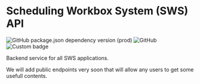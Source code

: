 # Scheduling Workbox System (SWS) API

![GitHub package.json dependency version (prod)](https://img.shields.io/github/package-json/dependency-version/sws2apps/sws2apps-api/express?style=plastic)
![GitHub](https://img.shields.io/github/license/sws2apps/sws2apps-api?style=plastic)
![Custom badge](https://img.shields.io/endpoint?style=plastic&url=https%3A%2F%2Fsws2apps.herokuapp.com%2Fapp-version)

Backend service for all SWS applications.

We will add public endpoints very soon that will allow any users to get some usefull contents.
